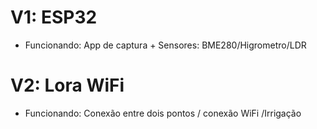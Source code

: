 # V1: ESP32
* Funcionando: App de captura + Sensores: BME280/Higrometro/LDR
# V2: Lora WiFi
* Funcionando: Conexão entre dois pontos / conexão WiFi /Irrigação


